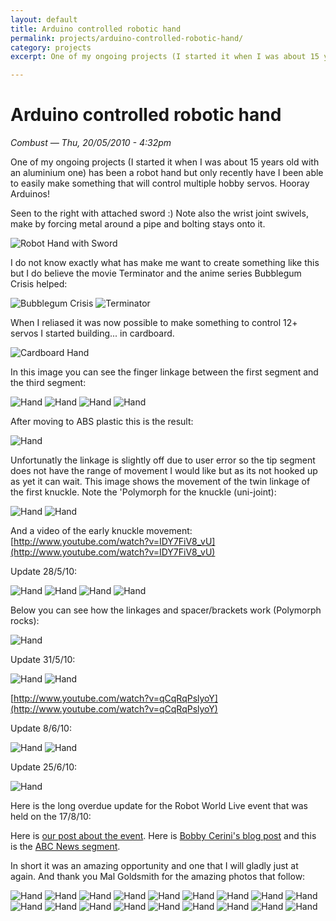 ```yaml
---
layout: default
title: Arduino controlled robotic hand
permalink: projects/arduino-controlled-robotic-hand/
category: projects
excerpt: One of my ongoing projects (I started it when I was about 15 years old with an aluminium one) has been a robot hand but only recently have I been able to easily make something that will control multiple hobby servos. Hooray Arduinos!

---
```


Arduino controlled robotic hand
====================

*Combust — Thu, 20/05/2010 - 4:32pm*


One of my ongoing projects (I started it when I was about 15 years old with an aluminium one) has been a robot hand but only recently have I been able to easily make something that will control multiple hobby servos. Hooray Arduinos!

Seen to the right with attached sword :) Note also the wrist joint swivels, make by forcing metal around a pipe and bolting stays onto it.

![Robot Hand with Sword](/assets/projects/arduino-controlled-robotic-hand/handwithsword.jpg)

I do not know exactly what has make me want to create something like this but I do believe the movie Terminator and the anime series Bubblegum Crisis helped:

![Bubblegum Crisis](/assets/projects/arduino-controlled-robotic-hand/bubblegumcrisis.jpg)
![Terminator](/assets/projects/arduino-controlled-robotic-hand/terminator.jpg)

When I reliased it was now possible to make something to control 12+ servos I started building... in cardboard.

![Cardboard Hand](/assets/projects/arduino-controlled-robotic-hand/hand1.jpg)

In this image you can see the finger linkage between the first segment and the third segment:

![Hand](/assets/projects/arduino-controlled-robotic-hand/hand2.jpg)
![Hand](/assets/projects/arduino-controlled-robotic-hand/hand3.jpg)
![Hand](/assets/projects/arduino-controlled-robotic-hand/hand4.jpg)
![Hand](/assets/projects/arduino-controlled-robotic-hand/hand5.jpg)

After moving to ABS plastic this is the result:

![Hand](/assets/projects/arduino-controlled-robotic-hand/fingers.jpg)

Unfortunatly the linkage is slightly off due to user error so the tip segment does not have the range of movement I would like but as its not hooked up as yet it can wait. This image shows the movement of the twin linkage of the first knuckle. Note the 'Polymorph for the knuckle (uni-joint):

![Hand](/assets/projects/arduino-controlled-robotic-hand/moving1.jpg)
![Hand](/assets/projects/arduino-controlled-robotic-hand/moving2.jpg)

And a video of the early knuckle movement:
[http://www.youtube.com/watch?v=IDY7FiV8_vU](http://www.youtube.com/watch?v=IDY7FiV8_vU)





Update 28/5/10:

![Hand](/assets/projects/arduino-controlled-robotic-hand/update28-5-10_1.jpg)
![Hand](/assets/projects/arduino-controlled-robotic-hand/update28-5-10_2.jpg)
![Hand](/assets/projects/arduino-controlled-robotic-hand/update28-5-10_3.jpg)
![Hand](/assets/projects/arduino-controlled-robotic-hand/update28-5-10_4.jpg)

Below you can see how the linkages and spacer/brackets work (Polymorph rocks):

![Hand](/assets/projects/arduino-controlled-robotic-hand/update28-5-10_5.jpg)





Update 31/5/10:

![Hand](/assets/projects/arduino-controlled-robotic-hand/update31-5-10_1.jpg)
![Hand](/assets/projects/arduino-controlled-robotic-hand/update31-5-10_2.jpg)

[http://www.youtube.com/watch?v=qCqRqPslyoY](http://www.youtube.com/watch?v=qCqRqPslyoY)





Update 8/6/10:

![Hand](/assets/projects/arduino-controlled-robotic-hand/update8-6-10_1.jpg)
![Hand](/assets/projects/arduino-controlled-robotic-hand/update8-6-10_2.jpg)





Update 25/6/10:

![Hand](/assets/projects/arduino-controlled-robotic-hand/update25-6-10_1.jpg)





Here is the long overdue update for the Robot World Live event that was held on the 17/8/10:

Here is [our post about the event](http://www.makehackvoid.com/news/mhv-robot-world-live). Here is [Bobby Cerini's blog post](http://bobbycerini.wordpress.com/2010/09/10/small-things-how-to-make-a-robot-hand/) and this is the [ABC News segment](http://www.abc.net.au/news/video/2010/08/17/2985844.htm).

In short it was an amazing opportunity and one that I will gladly just at again. And thank you Mal Goldsmith for the amazing photos that follow:

![Hand](/assets/projects/arduino-controlled-robotic-hand/event1.jpg)
![Hand](/assets/projects/arduino-controlled-robotic-hand/event2.jpg)
![Hand](/assets/projects/arduino-controlled-robotic-hand/event3.jpg)
![Hand](/assets/projects/arduino-controlled-robotic-hand/event4.jpg)
![Hand](/assets/projects/arduino-controlled-robotic-hand/event5.jpg)
![Hand](/assets/projects/arduino-controlled-robotic-hand/event6.jpg)
![Hand](/assets/projects/arduino-controlled-robotic-hand/event7.jpg)
![Hand](/assets/projects/arduino-controlled-robotic-hand/event8.jpg)
![Hand](/assets/projects/arduino-controlled-robotic-hand/event9.jpg)
![Hand](/assets/projects/arduino-controlled-robotic-hand/event10.jpg)
![Hand](/assets/projects/arduino-controlled-robotic-hand/event11.jpg)
![Hand](/assets/projects/arduino-controlled-robotic-hand/event12.jpg)
![Hand](/assets/projects/arduino-controlled-robotic-hand/event13.jpg)
![Hand](/assets/projects/arduino-controlled-robotic-hand/event14.jpg)
![Hand](/assets/projects/arduino-controlled-robotic-hand/event15.jpg)
![Hand](/assets/projects/arduino-controlled-robotic-hand/event16.jpg)
![Hand](/assets/projects/arduino-controlled-robotic-hand/event17.jpg)
![Hand](/assets/projects/arduino-controlled-robotic-hand/event18.jpg)